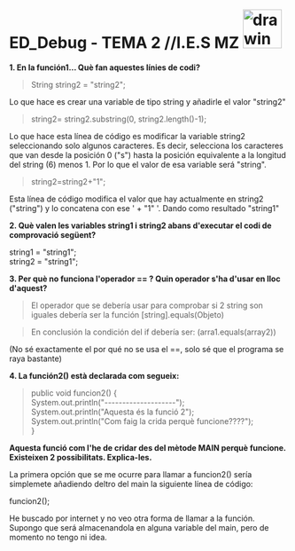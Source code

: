 # ED_Debug - TEMA 2 //I.E.S MZ    <img src="https://pbs.twimg.com/profile_images/603270390476120064/HpKRMIqB_400x400.png" alt="drawing" width="70"/>

**1. En la función1… Què fan aquestes línies de codi?**

> String string2 = "string2";

Lo que hace es crear una variable de tipo string y añadirle el valor "string2"

> string2= string2.substring(0, string2.length()-1);

Lo que hace esta línea de código es modificar la variable string2 seleccionando solo algunos caracteres. Es decir, selecciona los caracteres que van desde la posición 0 ("s") hasta la posición equivalente a la longitud del string (6) menos 1. Por lo que el valor de esa variable será "string".

> string2=string2+"1";

Esta línea de código modifica el valor que hay actualmente en string2 ("string") y lo concatena con ese ' + "1" '. Dando como resultado "string1"



**2. Què valen les variables string1 i string2 abans d'executar el codi de comprovació següent?**

string1 = "string1";  
string2 = "string1";

**3. Per què no funciona l'operador == ? Quin operador s'ha d'usar en lloc d'aquest?**

> El operador que se debería usar para comprobar si 2 string son iguales debería ser la función [string].equals(Objeto)

> En conclusión la condición del if debería ser: (arra1.equals(array2))

(No sé exactamente el por qué no se usa el ==, solo sé que el programa se raya bastante)

**4. La función2() està declarada com segueix:**

> public void funcion2() {  
    System.out.println("--------------------");  
    System.out.println("Aquesta és la funció 2");  
    System.out.println("Com faig la crida perquè funcione????");  
}


**Aquesta funció com l'he de cridar des del mètode MAIN perquè funcione. Existeixen 2
possibilitats. Explica-les.**

La primera opción que se me ocurre para llamar a funcion2() sería simplemete añadiendo deltro del main la siguiente línea de código:

funcion2();

He buscado por internet y no veo otra forma de llamar a la función. Supongo que será almacenandola en alguna variable del main, pero de momento no tengo ni idea.

